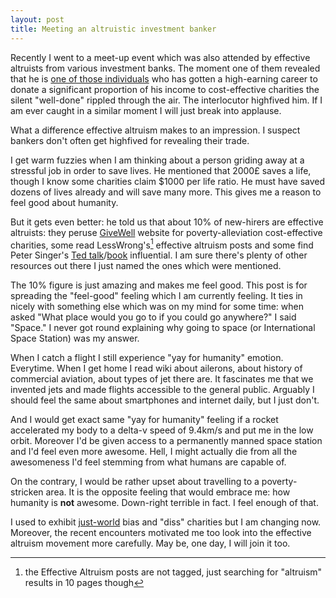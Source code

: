 ```yaml
---
layout: post
title: Meeting an altruistic investment banker
---
```


Recently I went to a meet-up event which was also attended by effective
altruists from various investment banks. The moment one of them revealed that
he is [one of those individuals][80000] who has gotten a high-earning career to donate a
significant proportion of his income to cost-effective charities the silent
"well-done" rippled through the air. The interlocutor highfived him. If I am
ever caught in a similar moment I will just break into applause.

What a difference effective altruism makes to an impression. I suspect bankers
don't often get highfived for revealing their trade.

I get warm fuzzies when I am thinking about a person griding away at a
stressful job in order to save lives. He mentioned that 2000£ saves a life,
though I know some charities claim $1000 per life ratio. He must have saved
dozens of lives already and will save many more. This gives me a reason to
feel good about humanity.

But it gets even better: he told us that about 10% of new-hirers are effective
altruists: they peruse [GiveWell][gw] website for poverty-alleviation
cost-effective charities, some read LessWrong's[^1] effective altruism posts
and some find Peter Singer's [Ted talk][talk]/[book][book] influential. I am
sure there's plenty of other resources out there I just named the ones which
were mentioned.

The 10% figure is just amazing and makes me feel good. This post is for
spreading the "feel-good" feeling which I am currently feeling. It ties in
nicely with something else which was on my mind for some time: when asked "What
place would you go to if you could go anywhere?" I said "Space." I never got
round explaining why going to space (or International Space Station) was my
answer.

When I catch a flight I still experience "yay for humanity" emotion.
Everytime. When I get home I read wiki about ailerons, about history of
commercial aviation, about types of jet there are. It fascinates me that we
invented jets and made flights accessible to the general public. Arguably I
should feel the same about smartphones and internet daily, but I just don't.

And I would get exact same "yay for humanity" feeling if a rocket accelerated
my body to a delta-v speed of 9.4km/s and put me in the low orbit. Moreover I'd
be given access to a permanently manned space station and I'd feel even more
awesome. Hell, I might actually die from all the awesomeness I'd feel stemming
from what humans are capable of.

On the contrary, I would be rather upset about travelling to a poverty-stricken
area. It is the opposite feeling that would embrace me: how humanity is **not**
awesome. Down-right terrible in fact. I feel enough of that.

I used to exhibit [just-world][jw] bias and "diss" charities but I am changing
now. Moreover, the recent encounters motivated me too look into the effective
altruism movement more carefully. May be, one day, I will join it too.

[^1]: the Effective Altruism posts are not tagged, just searching for "altruism"
    results in 10 pages though

[gw]: http://www.givewell.org/
[80000]: https://80000hours.org/
[talk]: http://www.ted.com/talks/peter_singer_the_why_and_how_of_effective_altruism?language=en
[book]: http://www.amazon.co.uk/The-Life-You-Can-Save/dp/0330454587
[jw]: http://www.theguardian.com/lifeandstyle/2011/nov/11/oliver-burkeman-just-world-bias
